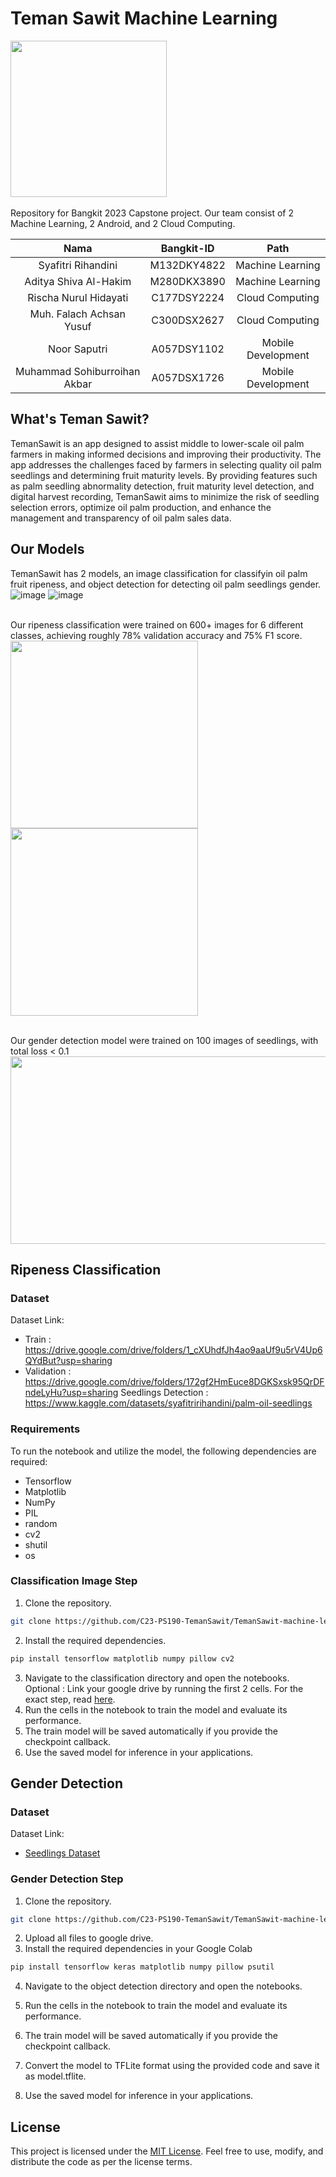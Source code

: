 # Teman Sawit Machine Learning
<img src="https://github.com/TemanSawit/TemanSawit-machine-learning/assets/43689683/c9df0052-18b0-4cf4-bc71-fbc79c63e66e"  width="250" height="250"><br /><br />
Repository for Bangkit 2023 Capstone project. Our team consist of 2 Machine Learning, 2 Android, and 2 Cloud Computing. <br />

|          Nama         | Bangkit-ID |       Path       |
|:---------------------:|:----------:|:----------------:|
|  Syafitri Rihandini  |  M132DKY4822  | Machine Learning |
|  Aditya Shiva Al-Hakim  |  M280DKX3890  | Machine Learning |
|   Rischa Nurul Hidayati    |  C177DSY2224  |  Cloud Computing |
|  Muh. Falach Achsan Yusuf  |  C300DSX2627  |  Cloud Computing |
|    Noor Saputri      |  A057DSY1102  |  Mobile Development  |
|    Muhammad Sohiburroihan Akbar      |  A057DSX1726  |  Mobile Development  |

## What's Teman Sawit?
TemanSawit is an app designed to assist middle to lower-scale oil palm farmers in making informed decisions and improving their productivity. The app addresses the challenges faced by farmers in selecting quality oil palm seedlings and determining fruit maturity levels. By providing features such as palm seedling abnormality detection, fruit maturity level detection, and digital harvest recording, TemanSawit aims to minimize the risk of seedling selection errors, optimize oil palm production, and enhance the management and transparency of oil palm sales data.

## Our Models
TemanSawit has 2 models, an image classification for classifyin oil palm fruit ripeness, and object detection for detecting oil palm seedlings gender. <br />
![image](https://github.com/TemanSawit/TemanSawit-machine-learning/assets/43689683/4437aba9-a22e-4644-af53-c6f6b05c52f5)
![image](https://github.com/TemanSawit/TemanSawit-machine-learning/assets/43689683/ab7475b5-ab06-48ce-86f4-1d32fd934232) <br /><br />

Our ripeness classification were trained on 600+ images for 6 different classes, achieving roughly 78% validation accuracy and 75% F1 score. <br />
<img src="https://github.com/TemanSawit/TemanSawit-machine-learning/assets/43689683/d453d3bd-f354-4045-bfc5-fbda604dc122"  width="300" height="300">
<img src="https://github.com/TemanSawit/TemanSawit-machine-learning/assets/43689683/877f00c0-1c47-4e33-af89-2f89cd7782ba"  width="300" height="300"><br /><br />

Our gender detection model were trained on 100 images of seedlings, with total loss < 0.1 <br />
<img src="https://github.com/C23-PS190-TemanSawit/TemanSawit-machine-learning/assets/104215466/cf82e281-c7b0-47a2-a845-d9d13ea8d83b"
width="600" height="300">


## Ripeness Classification

### Dataset
Dataset Link:
- Train : https://drive.google.com/drive/folders/1_cXUhdfJh4ao9aaUf9u5rV4Up6QYdBut?usp=sharing
- Validation : https://drive.google.com/drive/folders/172gf2HmEuce8DGKSxsk95QrDFndeLyHu?usp=sharing
Seedlings Detection : https://www.kaggle.com/datasets/syafitririhandini/palm-oil-seedlings

### Requirements
To run the notebook and utilize the model, the following dependencies are required:
- Tensorflow
- Matplotlib
- NumPy
- PIL
- random
- cv2
- shutil
- os

### Classification Image Step
1. Clone the repository.
```bash
git clone https://github.com/C23-PS190-TemanSawit/TemanSawit-machine-learning.git
```
2. Install the required dependencies.
```bash
pip install tensorflow matplotlib numpy pillow cv2
```
3. Navigate to the classification directory and open the notebooks.
Optional : Link your google drive by running the first 2 cells. For the exact step, read [here](https://stackoverflow.com/a/69881106).
4. Run the cells in the notebook to train the model and evaluate its performance.
5. The train model will be saved automatically if you provide the checkpoint callback.
6. Use the saved model for inference in your applications.

## Gender Detection

### Dataset
Dataset Link:
* [Seedlings Dataset](https://www.kaggle.com/datasets/syafitririhandini/palm-oil-seedlings)

### Gender Detection Step
1. Clone the repository.
```bash
git clone https://github.com/C23-PS190-TemanSawit/TemanSawit-machine-learning.git
```
2. Upload all files to google drive.
3. Install the required dependencies in your Google Colab
```bash
pip install tensorflow keras matplotlib numpy pillow psutil
```
4. Navigate to the object detection directory and open the notebooks.

5. Run the cells in the notebook to train the model and evaluate its performance.
6. The train model will be saved automatically if you provide the checkpoint callback.
7. Convert the model to TFLite format using the provided code and save it as model.tflite.
8. Use the saved model for inference in your applications.
## License

This project is licensed under the [MIT License](https://opensource.org/licenses/MIT). Feel free to use, modify, and distribute the code as per the license terms.
